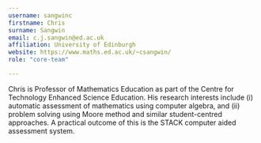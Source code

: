 ```yaml
---
username: sangwinc
firstname: Chris
surname: Sangwin
email: c.j.sangwin@ed.ac.uk
affiliation: University of Edinburgh
website: https://www.maths.ed.ac.uk/~csangwin/
role: "core-team"

---
```

Chris is Professor of Mathematics Education as part of the Centre for Technology Enhanced Science Education. His research interests include (i) automatic assessment of mathematics using computer algebra, and (ii) problem solving using Moore method and similar student-centred approaches. A practical outcome of this is the STACK computer aided assessment system.